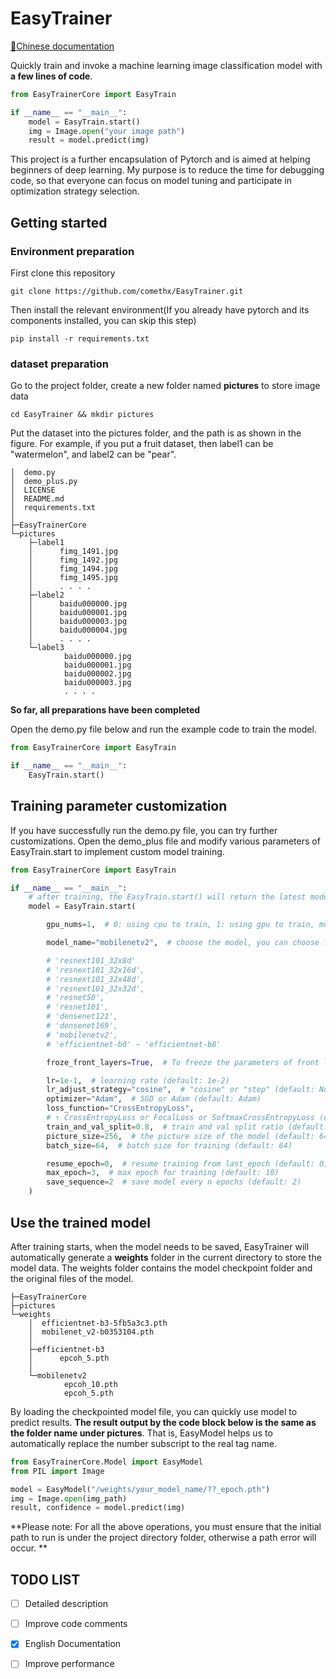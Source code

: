 # EasyTrainer

[🔎Chinese documentation](https://github.com/comethx/EasyTrainer/blob/main/README_CN.md)

Quickly train and invoke a machine learning image classification model with **a few lines of code**.

```python
from EasyTrainerCore import EasyTrain

if __name__ == "__main__":
    model = EasyTrain.start()
    img = Image.open("your image path")
    result = model.predict(img)
```

This project is a further encapsulation of Pytorch and is aimed at helping beginners of deep learning. My purpose is to reduce the time for debugging code, so that everyone can focus on model tuning and participate in optimization strategy selection.

## Getting started

### Environment preparation

First clone this repository

```shell
git clone https://github.com/comethx/EasyTrainer.git
```

Then install the relevant environment(If you already have pytorch and its components installed, you can skip this step)

```shell
pip install -r requirements.txt
```

### dataset preparation

Go to the project folder, create a new folder named **pictures** to store image data

```shell
cd EasyTrainer && mkdir pictures
```

Put the dataset into the pictures folder, and the path is as shown in the figure. For example, if you put a fruit dataset, then label1 can be "watermelon", and label2 can be "pear".

```
│  demo.py
│  demo_plus.py
│  LICENSE
│  README.md
│  requirements.txt
│
├─EasyTrainerCore
└─pictures
    ├─label1
    │      fimg_1491.jpg
    │      fimg_1492.jpg
    │      fimg_1494.jpg
    │      fimg_1495.jpg
    │	   . . . .
    ├─label2
    │      baidu000000.jpg
    │      baidu000001.jpg
    │      baidu000003.jpg
    │      baidu000004.jpg
    │	   . . . .
    └─label3
            baidu000000.jpg
            baidu000001.jpg
            baidu000002.jpg
            baidu000003.jpg
 			. . . .
```

**So far, all preparations have been completed**

Open the demo.py file below and run the example code to train the model.

```python
from EasyTrainerCore import EasyTrain

if __name__ == "__main__":
    EasyTrain.start()
```

## Training parameter customization

If you have successfully run the demo.py file, you can try further customizations. Open the demo_plus file and modify various parameters of EasyTrain.start to implement custom model training.

```python
from EasyTrainerCore import EasyTrain

if __name__ == "__main__":
    # after training, the EasyTrain.start() will return the latest model
    model = EasyTrain.start(

        gpu_nums=1,  # 0: using cpu to train, 1: using gpu to train, more than 1: using multi-gpu to train (default: 0)

        model_name="mobilenetv2",  # choose the model, you can choose from the list (default: efficientnet-b3)

        # 'resnext101_32x8d'
        # 'resnext101_32x16d',
        # 'resnext101_32x48d',
        # 'resnext101_32x32d',
        # 'resnet50',
        # 'resnet101',
        # 'densenet121',
        # 'densenet169',
        # 'mobilenetv2',
        # 'efficientnet-b0' ~ 'efficientnet-b8'

        froze_front_layers=True,  # To freeze the parameters of front layers (default: False)

        lr=1e-1,  # learning rate (default: 1e-2)
        lr_adjust_strategy="cosine",  # "cosine" or "step" (default: None)
        optimizer="Adam",  # SGD or Adam (default: Adam)
        loss_function="CrossEntropyLoss",
        # ↑ CrossEntropyLoss or FocalLoss or SoftmaxCrossEntropyLoss (default: CrossEntropyLoss)
        train_and_val_split=0.8,  # train and val split ratio (default: 0.8)
        picture_size=256,  # the picture size of the model (default: 64)
        batch_size=64,  # batch size for training (default: 64)

        resume_epoch=0,  # resume training from last_epoch (default: 0)
        max_epoch=3,  # max epoch for training (default: 10)
        save_sequence=2  # save model every n epochs (default: 2)
    )

```

## Use the trained model

After training starts, when the model needs to be saved, EasyTrainer will automatically generate a **weights** folder in the current directory to store the model data. The weights folder contains the model checkpoint folder and the original files of the model.

```
├─EasyTrainerCore
├─pictures
└─weights
    │  efficientnet-b3-5fb5a3c3.pth
    │  mobilenet_v2-b0353104.pth
    │
    ├─efficientnet-b3
    │      epcoh_5.pth
    │
    └─mobilenetv2
            epcoh_10.pth
            epcoh_5.pth
```

By loading the checkpointed model file, you can quickly use model to predict results. **The result output by the code block below is the same as the folder name under pictures**. That is, EasyModel helps us to automatically replace the number subscript to the real tag name.

```python
from EasyTrainerCore.Model import EasyModel
from PIL import Image

model = EasyModel("/weights/your_model_name/??_epoch.pth")
img = Image.open(img_path)
result, confidence = model.predict(img)
```

**Please note: For all the above operations, you must ensure that the initial path to run is under the project directory folder, otherwise a path error will occur. **

## TODO LIST

- [ ] Detailed description
- [ ] Improve code comments
- [x] English Documentation
- [ ] Improve performance

